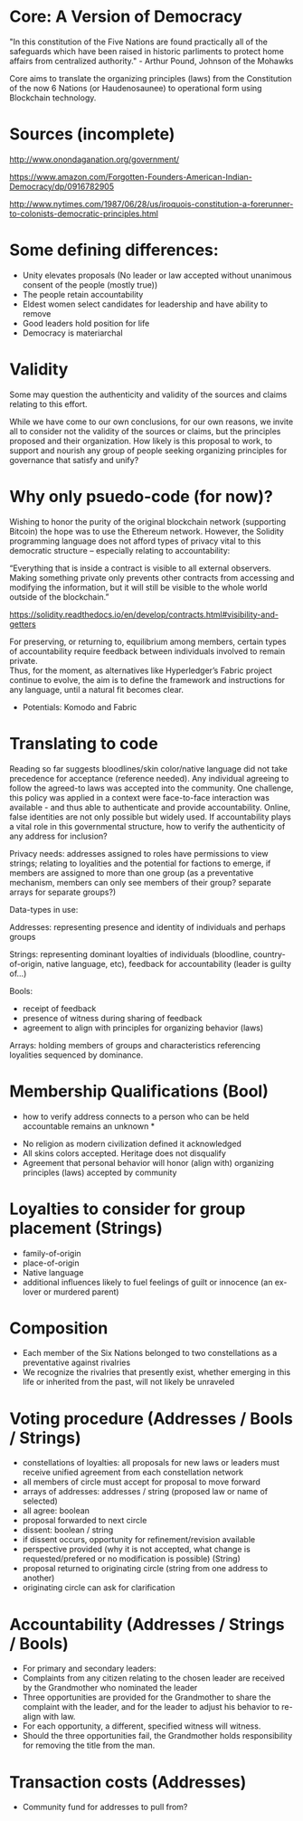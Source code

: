 Core: A Version of Democracy
====

"In this constitution of the Five Nations are found practically all of the safeguards which have been raised in historic parliments to protect home affairs from centralized authority." - Arthur Pound, Johnson of the Mohawks

Core aims to translate the organizing principles (laws) from the Constitution of the now 6 Nations (or Haudenosaunee) to operational form using Blockchain technology.

# Sources (incomplete)

http://www.onondaganation.org/government/

https://www.amazon.com/Forgotten-Founders-American-Indian-Democracy/dp/0916782905

http://www.nytimes.com/1987/06/28/us/iroquois-constitution-a-forerunner-to-colonists-democratic-principles.html

# Some defining differences:

- Unity elevates proposals (No leader or law accepted without unanimous consent of the people (mostly true))
- The people retain accountability
- Eldest women select candidates for leadership and have ability to remove
- Good leaders hold position for life
- Democracy is materiarchal

# Validity

Some may question the authenticity and validity of the sources and claims relating to this effort.  

While we have come to our own conclusions, for our own reasons, we invite all to consider not the validity of the sources or claims, but the principles proposed and their organization.  How likely is this proposal to work, to support and nourish any group of people seeking organizing principles for governance that satisfy and unify? 

# Why only psuedo-code (for now)?

Wishing to honor the purity of the original blockchain network (supporting Bitcoin) the hope was to use the Ethereum network.  However, the Solidity programming language does not afford types of privacy vital to this democratic structure – especially relating to accountability:

“Everything that is inside a contract is visible to all external observers. Making something private only prevents other contracts from accessing and modifying the information, but it will still be visible to the whole world outside of the blockchain.”

https://solidity.readthedocs.io/en/develop/contracts.html#visibility-and-getters

For preserving, or returning to, equilibrium among members, certain types of accountability require feedback between individuals involved to remain private.  
Thus, for the moment, as alternatives like Hyperledger’s Fabric project continue to evolve, the aim is to define the framework and instructions for any language, until a natural fit becomes clear.

- Potentials: Komodo and Fabric

# Translating to code

Reading so far suggests bloodlines/skin color/native language did not take precedence for acceptance (reference needed).  Any individual agreeing to follow the agreed-to laws was accepted into the community.  One challenge, this policy was applied in a context were face-to-face interaction was available - and thus able to authenticate and provide accountability.  Online, false identities are not only possible but widely used.  If accountability plays a vital role in this governmental structure, how to verify the authenticity of any address for inclusion? 

Privacy needs: addresses assigned to roles have permissions to view strings; relating to loyalities and the potential for factions to emerge, if members are assigned to more than one group (as a preventative mechanism, members can only see members of their group? separate arrays for separate groups?)

Data-types in use:

Addresses: representing presence and identity of individuals and perhaps groups

Strings: representing dominant loyalties of individuals (bloodline, country-of-origin, native language, etc), feedback for accountability (leader is guilty of...)

Bools: 
- receipt of feedback
- presence of witness during sharing of feedback
- agreement to align with principles for organizing behavior (laws)

Arrays: holding members of groups and characteristics referencing loyalities sequenced by dominance.

# Membership Qualifications (Bool)

* how to verify address connects to a person who can be held accountable remains an unknown *

- No religion as modern civilization defined it acknowledged
- All skins colors accepted.  Heritage does not disqualify
- Agreement that personal behavior will honor (align with) organizing principles (laws) accepted by community 

# Loyalties to consider for group placement (Strings)

- family-of-origin
- place-of-origin
- Native language
- additional influences likely to fuel feelings of guilt or innocence (an ex-lover or murdered parent)

# Composition

- Each member of the Six Nations belonged to two constellations as a preventative against rivalries
- We recognize the rivalries that presently exist, whether emerging in this life or inherited from the past, will not likely be unraveled  

# Voting procedure (Addresses / Bools / Strings)

- constellations of loyalties: all proposals for new laws or leaders must receive unified agreement from each constellation network
- all members of circle must accept for proposal to move forward
- arrays of addresses: addresses / string (proposed law or name of selected)
- all agree: boolean
- proposal forwarded to next circle
- dissent: boolean / string
- if dissent occurs, opportunity for refinement/revision available
- perspective provided (why it is not accepted, what change is requested/prefered or no modification is possible) (String)
- proposal returned to originating circle (string from one address to another)
- originating circle can ask for clarification

# Accountability (Addresses / Strings / Bools)

- For primary and secondary leaders:
- Complaints from any citizen relating to the chosen leader are received by the Grandmother who nominated the leader
- Three opportunities are provided for the Grandmother to share the complaint with the leader, and for the leader to adjust his behavior to re-align with law.
- For each opportunity, a different, specified witness will witness.
- Should the three opportunities fail, the Grandmother holds responsibility for removing the title from the man.

# Transaction costs (Addresses)

- Community fund for addresses to pull from? 

